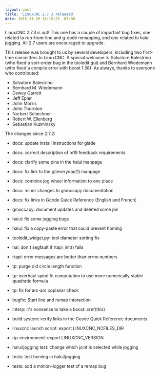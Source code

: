 ```yaml
---
layout: post
title: 'LinuxCNC 2.7.3 released'
date: 2015-11-29 18:15:25 -07:00
---
```

LinuxCNC 2.7.3 is out!  This one has a couple of important bug fixes,
one related to run-from-line and g-code remapping, and one related to
halui jogging.  All 2.7 users are encouraged to upgrade.


This release was brought to us by several developers, including two
first-time committers to LinuxCNC.  A special welcome to Salvatore
Balestrino (who fixed a sort-order bug in the tooledit gui) and Bernhard
Wiedemann (who fixed a compile error with boost 1.58).  As always,
thanks to everyone who contributed:

* Salvatore Balestrino
* Bernhard M. Wiedemann
* Dewey Garrett
* Jeff Epler
* John Morris
* John Thornton
* Norbert Schechner
* Robert W. Ellenberg
* Sebastian Kuzminsky


The changes since 2.7.2:

* docs: update install instructions for glade
* docs: correct description of m19 feedback requirements
* docs: clarify some pins in the halui manpage
* docs: fix link to the giteveryday(1) manpage
* docs: combine jog wheel information to one place
* docs: minor changes to gmoccapy documentation
* docs: fix links in Gcode Quick Reference (English and French)

* gmoccapy: document updates and deleted some pin
* halui: fix some jogging bugs
* halui: fix a copy-paste error that could prevent homing
* tooledit_widget.py: tool diameter sorting fix

* hal: don't segfault if rtapi_init() fails
* rtapi: error messages are better than errno numbers
* tp: purge old circle length function
* tp: overhaul spiral fit computation to use more numerically stable quadratic formula
* tp: fix for arc-arc coplanar check
* bugfix:  Start line and remap interaction
* interp: it's nonsense to take a boost::cref(this)
* build system: verify links in the Gcode Quick Reference documents

* linuxcnc launch script: export LINUXCNC_NCFILES_DIR
* rip-environment: export LINUXCNC_VERSION

* halui/jogging test: change which joint is selected while jogging
* tests: test homing in halui/jogging
* tests: add a motion-logger test of a remap bug

